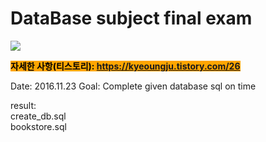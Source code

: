 # DataBase subject final exam

 <img src="https://img1.daumcdn.net/thumb/R1280x0/?scode=mtistory2&fname=https%3A%2F%2Fblog.kakaocdn.net%2Fdn%2FrPncd%2FbtrXarGE9dR%2FJoTXg3LZALgTqWNg8lzAl1%2Fimg.png"> 
  
 <mark style="background-color:orange">**자세한 사항(티스토리): https://kyeoungju.tistory.com/26**  </mark> 


Date: 2016.11.23
Goal: Complete given database sql on time

result:  
create_db.sql  
bookstore.sql  
